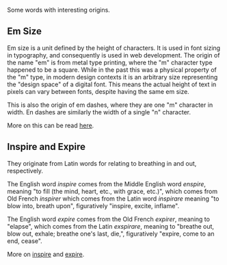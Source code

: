 Some words with interesting origins.

## Em Size
Em size is a unit defined by the height of characters.  It is used in font sizing in typography, and consequently is used in web development.  The origin of the name "em" is from metal type printing, where the "m" character type happened to be a square.  While in the past this was a physical property of the "m" type, in modern design contexts it is an arbitrary size representing the "design space" of a digital font.  This means the actual height of text in pixels can vary between fonts, despite having the same em size.

This is also the origin of em dashes, where they are one "m" character in width.  En dashes are similarly the width of a single "n" character.

More on this can be read [here](https://tonsky.me/blog/font-size/).

## Inspire and Expire
They originate from Latin words for relating to breathing in and out, respectively.

The English word *inspire* comes from the Middle English word *enspire*, meaning "to fill (the mind, heart, etc., with grace, etc.)", which comes from Old French *inspirer* which comes from the Latin word *inspirare* meaning "to blow into, breath upon", figuratively "inspire, excite, inflame". 

The English word *expire* comes from the Old French *expirer*, meaning to "elapse", 
which comes from the Latin *exspirare*, meaning to "breathe out, blow out, exhale; breathe one's last, die,", figuratively "expire, come to an end, cease".

More on [inspire](https://www.etymonline.com/word/inspire) and [expire](https://www.etymonline.com/word/expire).



